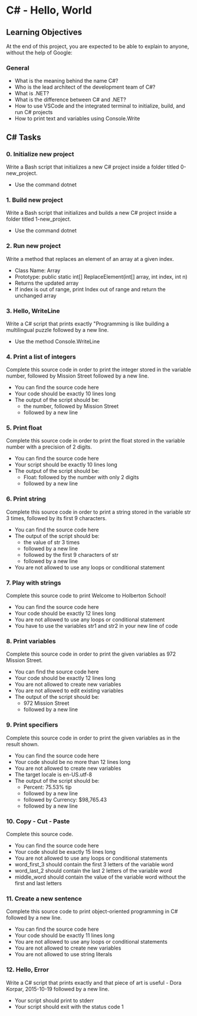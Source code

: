 # C# - Hello, World

## Learning Objectives

At the end of this project, you are expected to be able to explain to anyone, without the help of Google:

### General

- What is the meaning behind the name C#?
- Who is the lead architect of the development team of C#?
- What is .NET?
- What is the difference between C# and .NET?
- How to use VSCode and the integrated terminal to initialize, build, and run C# projects
- How to print text and variables using Console.Write

## C# Tasks

### 0. Initialize new project

Write a Bash script that initializes a new C# project inside a folder titled 0-new_project.

- Use the command dotnet

### 1. Build new project

Write a Bash script that initializes and builds a new C# project inside a folder titled 1-new_project.

- Use the command dotnet

### 2. Run new project

Write a method that replaces an element of an array at a given index.

- Class Name: Array
- Prototype: public static int[] ReplaceElement(int[] array, int index, int n)
- Returns the updated array
- If index is out of range, print Index out of range and return the unchanged array

### 3. Hello, WriteLine

Write a C# script that prints exactly "Programming is like building a multilingual puzzle followed by a new line.

- Use the method Console.WriteLine

### 4. Print a list of integers

Complete this source code in order to print the integer stored in the variable number, followed by Mission Street followed by a new line.

- You can find the source code here
- Your code should be exactly 10 lines long
- The output of the script should be:
  - the number, followed by Mission Street
  - followed by a new line

### 5. Print float

Complete this source code in order to print the float stored in the variable number with a precision of 2 digits.

- You can find the source code here
- Your script should be exactly 10 lines long
- The output of the script should be:
  - Float: followed by the number with only 2 digits
  - followed by a new line

### 6. Print string

Complete this source code in order to print a string stored in the variable str 3 times, followed by its first 9 characters.

- You can find the source code here
- The output of the script should be:
  - the value of str 3 times
  - followed by a new line
  - followed by the first 9 characters of str
  - followed by a new line
- You are not allowed to use any loops or conditional statement

### 7. Play with strings

Complete this source code to print Welcome to Holberton School!

- You can find the source code here
- Your code should be exactly 12 lines long
- You are not allowed to use any loops or conditional statement
- You have to use the variables str1 and str2 in your new line of code

### 8. Print variables

Complete this source code in order to print the given variables as 972 Mission Street.

- You can find the source code here
- Your code should be exactly 12 lines long
- You are not allowed to create new variables
- You are not allowed to edit existing variables
- The output of the script should be:
  - 972 Mission Street
  - followed by a new line

### 9. Print specifiers

Complete this source code in order to print the given variables as in the result shown.

- You can find the source code here
- Your code should be no more than 12 lines long
- You are not allowed to create new variables
- The target locale is en-US.utf-8
- The output of the script should be:
  - Percent: 75.53% tip
  - followed by a new line
  - followed by Currency: $98,765.43
  - followed by a new line

### 10. Copy - Cut - Paste

Complete this source code.

- You can find the source code here
- Your code should be exactly 15 lines long
- You are not allowed to use any loops or conditional statements
- word_first_3 should contain the first 3 letters of the variable word
- word_last_2 should contain the last 2 letters of the variable word
- middle_word should contain the value of the variable word without the first and last letters

### 11. Create a new sentence

Complete this source code to print object-oriented programming in C# followed by a new line.

- You can find the source code here
- Your code should be exactly 11 lines long
- You are not allowed to use any loops or conditional statements
- You are not allowed to create new variables
- You are not allowed to use string literals

### 12. Hello, Error

Write a C# script that prints exactly and that piece of art is useful - Dora Korpar, 2015-10-19 followed by a new line.

- Your script should print to stderr
- Your script should exit with the status code 1
